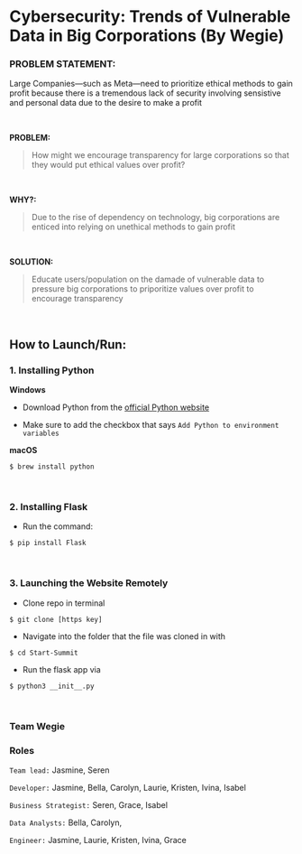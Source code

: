 # Cybersecurity: Trends of Vulnerable Data in Big Corporations (By Wegie)

### <b>PROBLEM STATEMENT:</b>
Large Companies—such as Meta—need to prioritize ethical methods to gain profit because there is a tremendous lack of security involving sensistive and personal data due to the desire to make a profit

</br>

**PROBLEM:**

>How might we encourage transparency for large corporations so that they would put ethical values over profit?

</br>


**WHY?:** 

>Due to the rise of dependency on technology, big corporations are enticed into relying on unethical methods to gain profit

</br>


**SOLUTION:** 

>Educate users/population on the damade of vulnerable data to pressure big corporations to priporitize values over profit to encourage transparency

</br>

## How to Launch/Run:

### 1. Installing Python

**Windows**

- Download Python from the [official Python website](https://www.python.org/downloads/)

- Make sure to add the checkbox that says `Add Python to environment variables`

**macOS**

```
$ brew install python
```

</br>

### 2. Installing Flask

- Run the command:

```
$ pip install Flask
```

</br>

### 3. Launching the Website Remotely

- Clone repo in terminal 
```
$ git clone [https key]
```

- Navigate into the folder that the file was cloned in with 

```
$ cd Start-Summit
```

- Run the flask app via 
```
$ python3 __init__.py
```

</br>

### Team Wegie

### Roles

`Team lead:` Jasmine, Seren

`Developer:` Jasmine, Bella, Carolyn, Laurie, Kristen, Ivina, Isabel

`Business Strategist:` Seren, Grace, Isabel

`Data Analysts:` Bella, Carolyn,

`Engineer:` Jasmine, Laurie, Kristen, Ivina, Grace
</br>
